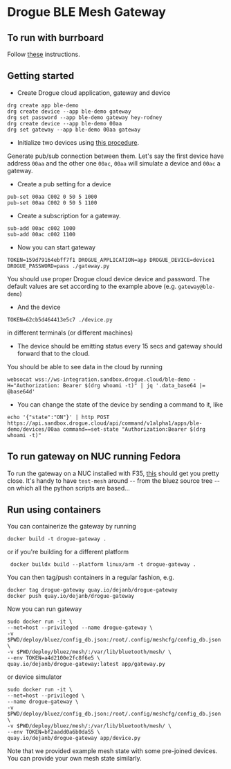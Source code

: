 # Drogue BLE Mesh Gateway

## To run with burrboard

Follow [these](burrboard.md) instructions.

## Getting started

* Create Drogue cloud application, gateway and device

```
drg create app ble-demo
drg create device --app ble-demo gateway
drg set password --app ble-demo gateway hey-rodney
drg create device --app ble-demo 00aa
drg set gateway --app ble-demo 00aa gateway
```

* Initialize two devices using [this procedure](mesh.md).

Generate pub/sub connection between them. Let's say the first device have address `00aa` and the other one `00ac`, `00aa` will simulate a device and `00ac` a gateway.

* Create a pub setting for a device

```
pub-set 00aa C002 0 50 5 1000
pub-set 00aa C002 0 50 5 1100
```

* Create a subscription for a gateway.

```
sub-add 00ac c002 1000
sub-add 00ac c002 1100

```

* Now you can start gateway

```
TOKEN=159d79164ebff7f1 DROGUE_APPLICATION=app DROGUE_DEVICE=device1 DROGUE_PASSWORD=pass ./gateway.py
```
You should use proper Drogue cloud device device and password. The default values are set according to the example above (e.g. `gateway@ble-demo`)

* And the device

```
TOKEN=62cb5d464413e5c7 ./device.py
```
in different terminals (or different machines)

* The device should be emitting status every 15 secs and gateway should forward that to the cloud.

You should be able to see data in the cloud by running

```
websocat wss://ws-integration.sandbox.drogue.cloud/ble-demo -H="Authorization: Bearer $(drg whoami -t)" | jq '.data_base64 |= @base64d'
```

* You can change the state of the device by sending a command to it, like

```
echo '{"state":"ON"}' | http POST https://api.sandbox.drogue.cloud/api/command/v1alpha1/apps/ble-demo/devices/00aa command==set-state "Authorization:Bearer $(drg whoami -t)"
```

## To run gateway on NUC running Fedora

To run the gateway on a NUC installed with F35, [this](nuc.md) should
get you pretty close. It's handy to have `test-mesh` around -- from
the bluez source tree -- on which all the python scripts are based...

## Run using containers

You can containerize the gateway by running

```
docker build -t drogue-gateway .
```

or if you're building for a different platform

```
 docker buildx build --platform linux/arm -t drogue-gateway .
 ```

 You can then tag/push containers in a regular fashion, e.g.

 ```
 docker tag drogue-gateway quay.io/dejanb/drogue-gateway
 docker push quay.io/dejanb/drogue-gateway
 ```

 Now you can run gateway

 ```
 sudo docker run -it \
--net=host --privileged --name drogue-gateway \
-v $PWD/deploy/bluez/config_db.json:/root/.config/meshcfg/config_db.json \
-v $PWD/deploy/bluez/mesh/:/var/lib/bluetooth/mesh/ \
--env TOKEN=a4d2100e2fc8f6e5 \
quay.io/dejanb/drogue-gateway:latest app/gateway.py
```

or device simulator

```
sudo docker run -it \
--net=host --privileged \
--name drogue-gateway \
-v $PWD/deploy/bluez/config_db.json:/root/.config/meshcfg/config_db.json \
-v $PWD/deploy/bluez/mesh/:/var/lib/bluetooth/mesh/ \
--env TOKEN=bf2aadd0a6b0da55 \
quay.io/dejanb/drogue-gateway app/device.py
```

Note that we provided example mesh state with some pre-joined devices. You can provide your own mesh state similarly.